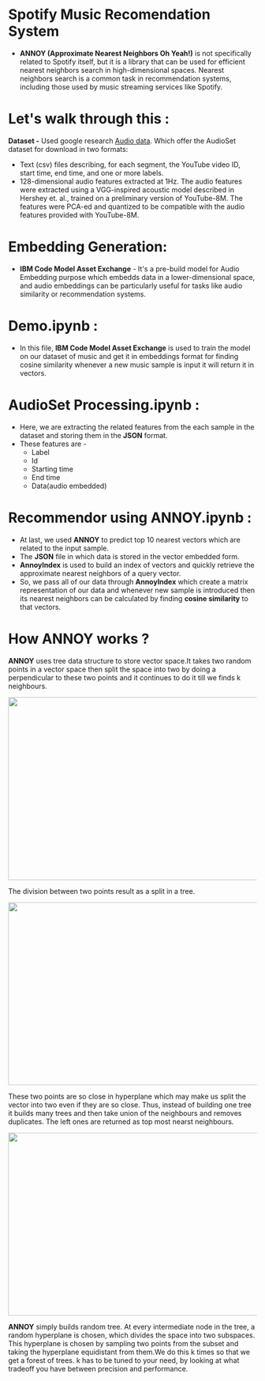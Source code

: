# Spotify Music Recomendation System
- **ANNOY (Approximate Nearest Neighbors Oh Yeah!)** is not specifically related to Spotify itself, but it is a library that can be used for efficient nearest neighbors search in high-dimensional spaces. Nearest neighbors search is a common task in recommendation systems, including those used by music streaming services like Spotify.


# Let's walk through this :
**Dataset -** Used google research [Audio data](https://research.google.com/audioset/download.html). Which offer the AudioSet dataset for download in two formats:

- Text (csv) files describing, for each segment, the YouTube video ID, start time, end time, and one or more labels.
- 128-dimensional audio features extracted at 1Hz. The audio features were extracted using a VGG-inspired acoustic model described in Hershey et. al., trained on a preliminary version of YouTube-8M. The features were PCA-ed and quantized to be compatible with the audio features provided with YouTube-8M. 


# Embedding Generation:
- **IBM Code Model Asset Exchange** - It's a pre-build model for Audio Embedding purpose which embedds data in a lower-dimensional space, and audio embeddings can be particularly useful for tasks like audio similarity or recommendation systems.


# Demo.ipynb :
- In this file, **IBM Code Model Asset Exchange** is used to train the model on our dataset of music and get it in embeddings format for finding cosine similarity whenever a new music sample is input it will return it in vectors.


# AudioSet Processing.ipynb :
- Here, we are extracting the related features from the each sample in the dataset and storing them in the **JSON** format.
- These features are - 
    - Label
    - Id
    - Starting time
    - End time
    - Data(audio embedded)


# Recommendor using ANNOY.ipynb :
- At last, we used **ANNOY** to predict top 10 nearest vectors which are related to the input sample.
- The **JSON** file in which data is stored in the vector embedded form.
- **AnnoyIndex** is used to build an index of vectors and quickly retrieve the approximate nearest neighbors of a query vector.
- So, we pass all of our data through **AnnoyIndex** which create a matrix representation of our data and whenever new sample is introduced then its nearest neighbors can be calculated by finding **cosine similarity** to that vectors.


# How ANNOY works ?
**ANNOY** uses tree data structure to store vector space.It takes two random points in a vector space then split the space into two by doing a perpendicular to these two points and it continues to do it till we finds k neighbours.
<p align="center">
  <img src="https://github.com/who-deepanshu/Spotify-Music-Recommendation-using-ANNOY/assets/129099978/f066fe6c-e507-4dd4-bc82-bcaf45211a2e" width="600" height="370"</img>
</p>  

The division between two points result as a split in a tree.
<p align="center">
  <img src="https://github.com/who-deepanshu/Spotify-Music-Recommendation-using-ANNOY/assets/129099978/d81e39c2-e8e9-4b09-8d29-fcb9c325b0f4" width="600" height="370"</img>
</p>

These two points are so close in hyperplane which may make us split the vector into two even if they are so close. Thus, instead of building one tree it builds many trees and then take union of the neighbours and removes duplicates. The left ones are returned as top most nearst neighbours.
<p align="center">
  <img src="https://github.com/who-deepanshu/Spotify-Music-Recommendation-using-ANNOY/assets/129099978/abdd8e59-8695-45d2-9c1d-2b4a68c89525" width="600" height="370"</img>
</p>

**ANNOY** simply builds random tree. At every intermediate node in the tree, a random hyperplane is chosen, which divides the space into two subspaces. This hyperplane is chosen by sampling two points from the subset and taking the hyperplane equidistant from them.We do this k times so that we get a forest of trees. k has to be tuned to your need, by looking at what tradeoff you have between precision and performance.
